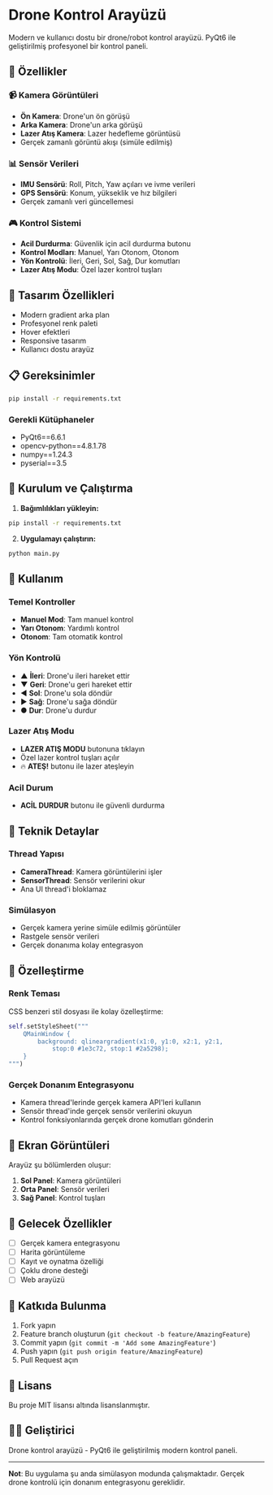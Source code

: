 # Drone Kontrol Arayüzü

Modern ve kullanıcı dostu bir drone/robot kontrol arayüzü. PyQt6 ile geliştirilmiş profesyonel bir kontrol paneli.

## 🚀 Özellikler

### 📹 Kamera Görüntüleri
- **Ön Kamera**: Drone'un ön görüşü
- **Arka Kamera**: Drone'un arka görüşü  
- **Lazer Atış Kamera**: Lazer hedefleme görüntüsü
- Gerçek zamanlı görüntü akışı (simüle edilmiş)

### 📊 Sensör Verileri
- **IMU Sensörü**: Roll, Pitch, Yaw açıları ve ivme verileri
- **GPS Sensörü**: Konum, yükseklik ve hız bilgileri
- Gerçek zamanlı veri güncellemesi

### 🎮 Kontrol Sistemi
- **Acil Durdurma**: Güvenlik için acil durdurma butonu
- **Kontrol Modları**: Manuel, Yarı Otonom, Otonom
- **Yön Kontrolü**: İleri, Geri, Sol, Sağ, Dur komutları
- **Lazer Atış Modu**: Özel lazer kontrol tuşları

## 🎨 Tasarım Özellikleri

- Modern gradient arka plan
- Profesyonel renk paleti
- Hover efektleri
- Responsive tasarım
- Kullanıcı dostu arayüz

## 📋 Gereksinimler

```bash
pip install -r requirements.txt
```

### Gerekli Kütüphaneler
- PyQt6==6.6.1
- opencv-python==4.8.1.78
- numpy==1.24.3
- pyserial==3.5

## 🚀 Kurulum ve Çalıştırma

1. **Bağımlılıkları yükleyin:**
```bash
pip install -r requirements.txt
```

2. **Uygulamayı çalıştırın:**
```bash
python main.py
```

## 🎯 Kullanım

### Temel Kontroller
- **Manuel Mod**: Tam manuel kontrol
- **Yarı Otonom**: Yardımlı kontrol
- **Otonom**: Tam otomatik kontrol

### Yön Kontrolü
- ▲ **İleri**: Drone'u ileri hareket ettir
- ▼ **Geri**: Drone'u geri hareket ettir
- ◄ **Sol**: Drone'u sola döndür
- ► **Sağ**: Drone'u sağa döndür
- ● **Dur**: Drone'u durdur

### Lazer Atış Modu
- **LAZER ATIŞ MODU** butonuna tıklayın
- Özel lazer kontrol tuşları açılır
- 🔥 **ATEŞ!** butonu ile lazer ateşleyin

### Acil Durum
- **ACİL DURDUR** butonu ile güvenli durdurma

## 🔧 Teknik Detaylar

### Thread Yapısı
- **CameraThread**: Kamera görüntülerini işler
- **SensorThread**: Sensör verilerini okur
- Ana UI thread'i bloklamaz

### Simülasyon
- Gerçek kamera yerine simüle edilmiş görüntüler
- Rastgele sensör verileri
- Gerçek donanıma kolay entegrasyon

## 🎨 Özelleştirme

### Renk Teması
CSS benzeri stil dosyası ile kolay özelleştirme:
```python
self.setStyleSheet("""
    QMainWindow {
        background: qlineargradient(x1:0, y1:0, x2:1, y2:1,
            stop:0 #1e3c72, stop:1 #2a5298);
    }
""")
```

### Gerçek Donanım Entegrasyonu
- Kamera thread'lerinde gerçek kamera API'leri kullanın
- Sensör thread'inde gerçek sensör verilerini okuyun
- Kontrol fonksiyonlarında gerçek drone komutları gönderin

## 📱 Ekran Görüntüleri

Arayüz şu bölümlerden oluşur:
1. **Sol Panel**: Kamera görüntüleri
2. **Orta Panel**: Sensör verileri
3. **Sağ Panel**: Kontrol tuşları

## 🔮 Gelecek Özellikler

- [ ] Gerçek kamera entegrasyonu
- [ ] Harita görüntüleme
- [ ] Kayıt ve oynatma özelliği
- [ ] Çoklu drone desteği
- [ ] Web arayüzü

## 🤝 Katkıda Bulunma

1. Fork yapın
2. Feature branch oluşturun (`git checkout -b feature/AmazingFeature`)
3. Commit yapın (`git commit -m 'Add some AmazingFeature'`)
4. Push yapın (`git push origin feature/AmazingFeature`)
5. Pull Request açın

## 📄 Lisans

Bu proje MIT lisansı altında lisanslanmıştır.

## 👨‍💻 Geliştirici

Drone kontrol arayüzü - PyQt6 ile geliştirilmiş modern kontrol paneli.

---

**Not**: Bu uygulama şu anda simülasyon modunda çalışmaktadır. Gerçek drone kontrolü için donanım entegrasyonu gereklidir.
